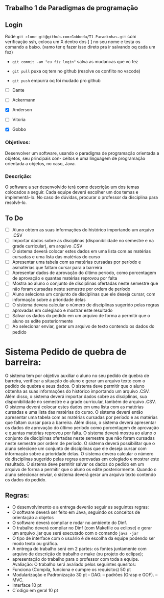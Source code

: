 ## Trabalho 1 de Paradigmas de programação 

## Login
Rode `git clone git@github.com:Gobbedu/T1-Paradinhas.git` com verificação ssh,
coloca um X dentro dos [ ] no seu nome e testa os comando a baixo. 
(vamo ter q fazer isso direto pra ir salvando oq cada um fez)

-   `git commit -am "eu fiz login"`  salva as mudancas que vc fez

-   `git pull` puxa oq tem no github (resolve os conflito no vscode)

-   `git push` empurra oq foi mudado pro github


- [ ] Dante
- [ ] Ackermann
- [X] Anderson
- [ ] Vitoria
- [X] Gobbo 


### Objetivos:
Desenvolver um software, usando o paradigma de programação orientada a objetos, seu principais con-
ceitos e uma linguagem de programação orientada a objetos, no caso, Java.
### Descrição:
O software a ser desenvolvido terá como descrição um dos temas colocados a seguir. Cada equipe deverá 
escolher um dos temas e implementá-lo. No caso de dúvidas, procurar o professor da disciplina para
resolvê-lo.

## To Do
- [ ] Aluno obtem as suas informações do histórico importando um arquivo .CSV
- [ ] Importar dados sobre as disciplinas (disponibilidade no semestre e na grade curricular), em arquivo .CSV
- [ ] O sistema deverá colocar estes dados em uma lista com as matérias cursadas e uma lista das matérias do curso
- [ ] Apresentar uma tabela com as matérias cursadas por período e asmatérias que faltam cursar para a barreira
- [ ] Apresentar dados de aprovação do último período, como porcentagem de aprovação e quantas matérias reprovou por falta
- [ ] Mostra ao aluno o conjunto de disciplinas ofertadas neste semestre que não foram cursadas neste semestre por ordem de período
- [ ] Aluno seleciona um conjunto de disciplinas que ele deseja cursar, com informação sobre a prioridade delas
- [ ] O sistema devera calcular o número de disciplinas sugerido pelas regras aprovadas em colegiado e mostrar este resultado
- [ ] Salvar os dados do pedido em um arquivo de forma a permitir que o aluno os edite posteriormente
- [ ] Ao selecionar enviar, gerar um arquivo de texto contendo os dados do pedido

# Sistema Pedido de quebra de barreira:
O sistema tem por objetivo auxiliar o aluno no seu pedido de quebra de barreira, verificar a situação do
aluno e gerar um arquivo texto com o pedido de quebra e seus dados.
O sistema deve permitir que o aluno obtenha as suas informações do histórico importando um arquivo
.CSV. Além disso, o sistema deverá importar dados sobre as disciplinas, sua disponibilidade no semestre
e a grade curricular, também de arquivo .CSV.
O sistema deverá colocar estes dados em uma lista com as matérias cursadas e uma lista das matérias 
do curso. O sistema deverá então apresentar uma tabela com as matérias cursadas por período e as
matérias que faltam cursar para a barreira. Além disso, o sistema deverá apresentar os dados de aprovação 
do último período como porcentagem de aprovação e quantas matérias reprovou por falta.
O sistema deverá mostra ao aluno o conjunto de disciplinas ofertadas neste semestre que não foram
cursadas neste semestre por ordem de período. O sistema deverá possibilitar que o aluno selecione um
conjunto de disciplinas que ele deseja cursar com informação sobre a prioridade delas.
O sistema devera calcular o número de disciplinas sugerido pelas regras aprovadas em colegiado e
mostrar este resultado. O sistema deve permitir salvar os dados do pedido em um arquivo de forma a
permitir que o aluno os edite posteriormente. Quando o aluno selecionar enviar, o sistema deverá gerar
um arquivo texto contendo os dados do pedido.

## Regras:
- O desenvolvimento e a entrega deverão seguir as seguintes regras:
- O software deverá ser feito em Java, seguindo os conceitos de orientação a objetos
- O software deverá compilar e rodar no ambiente do Dinf.
- O trabalho deverá compilar no Dinf (com Makefile ou eclipse) e gerar um arquivo .jar que será executado com o comando  `java -jar`
- O tipo de interface com o usuário é de escolha da equipe podendo ser modo texto ou gráfica.
- A entrega do trabalho será em 2 partes: os fontes juntamente com arquivo de descrição do trabalho
e make (ou projeto do eclipse);
- apresentação do trabalho para o professor com toda a equipe.
Avaliação:
O trabalho será avaliado pelos seguintes quesitos:
- Funciona (Compila, funciona e cumpre os requisitos) 50 pt
- Modularização e Padronização 30 pt
– DAO.
– padrões (Grasp e GOF).
– MVC.
- Interface 10 pt
- C´odigo em geral 10 pt

